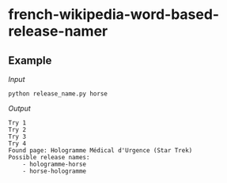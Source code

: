 french-wikipedia-word-based-release-namer
=========================================
Example
-------

_Input_

    python release_name.py horse


_Output_

    Try 1
    Try 2
    Try 3
    Try 4
    Found page: Hologramme Médical d'Urgence (Star Trek)
    Possible release names:
        - hologramme-horse
        - horse-hologramme
